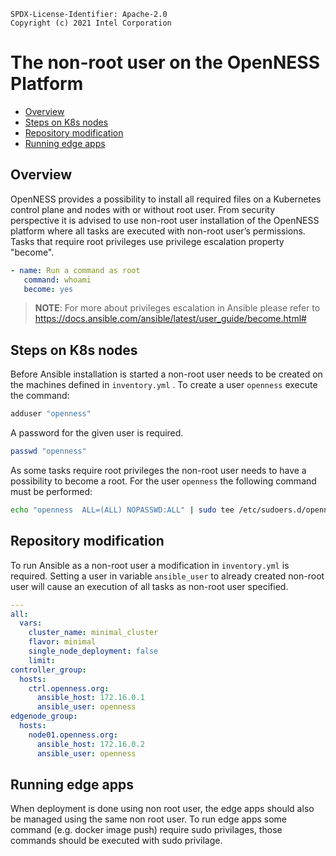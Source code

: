 ```text
SPDX-License-Identifier: Apache-2.0
Copyright (c) 2021 Intel Corporation
```
<!-- omit in toc -->
# The non-root user on the OpenNESS Platform
- [Overview](#overview)
- [Steps on K8s nodes](#steps-on-k8s-nodes)
- [Repository modification](#repository-modification)
- [Running edge apps](#running-edge-apps)

## Overview

OpenNESS provides a possibility to install all required files on a Kubernetes control plane and nodes with or without root user. From security perspective it is advised to use non-root user installation of the OpenNESS platform where all tasks are executed with non-root user’s permissions. Tasks that require root privileges use privilege escalation property "become".

   ```yml
  - name: Run a command as root
      command: whoami
      become: yes
   ```

>**NOTE**: For more about privileges escalation in Ansible please refer to https://docs.ansible.com/ansible/latest/user_guide/become.html#

## Steps on K8s nodes

Before Ansible installation is started a non-root user needs to be created on the machines defined in `inventory.yml` . To create a user `openness` execute the command:

```bash
adduser "openness"
```

A password for the given user is required.

```bash
passwd "openness"
```

As some tasks require root privileges the non-root user needs to have a possibility to become a root. For the user `openness` the following command must be performed:

```bash
echo "openness  ALL=(ALL) NOPASSWD:ALL" | sudo tee /etc/sudoers.d/openness
```

## Repository modification

To run Ansible as a non-root user a modification in `inventory.yml` is required. Setting a user in variable `ansible_user` to already created non-root user will cause an execution of all tasks as non-root user specified.

```yaml
---
all:
  vars:
    cluster_name: minimal_cluster
    flavor: minimal
    single_node_deployment: false
    limit:
controller_group:
  hosts:
    ctrl.openness.org:
      ansible_host: 172.16.0.1
      ansible_user: openness
edgenode_group:
  hosts:
    node01.openness.org:
      ansible_host: 172.16.0.2
      ansible_user: openness
```

## Running edge apps

When deployment is done using non root user, the edge apps should also be managed using the same non root user. To run edge apps some command (e.g. docker image push) require sudo privilages, those commands should be executed with sudo privilage.
